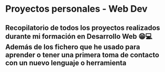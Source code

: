 # Proyectos personales - Web Dev

Recopilatorio de todos los proyectos realizados durante mi formación en Desarrollo Web 😁💻
Además de los fichero que he usado para aprender o tener una primera toma de contacto con un nuevo lenguaje o herramienta
---
